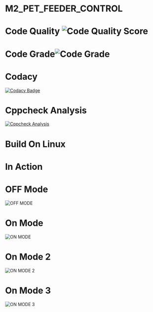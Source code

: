 # M2_PET_FEEDER_CONTROL
# Code Quality ![Code Quality Score](https://api.codiga.io/project/32882/score/svg)
# Code Grade![Code Grade](https://api.codiga.io/project/32882/status/svg)
# Codacy 
[![Codacy Badge](https://app.codacy.com/project/badge/Grade/49bdb6cf498f4419b789ac681d2157e8)](https://www.codacy.com/gh/Gayathri-karthikeyan/M2_PET_FEEDER_CONTROL/dashboard?utm_source=github.com&amp;utm_medium=referral&amp;utm_content=Gayathri-karthikeyan/M2_PET_FEEDER_CONTROL&amp;utm_campaign=Badge_Grade)
# Cppcheck Analysis
[![Cppcheck Analysis](https://github.com/Gayathri-karthikeyan/M2_PET_FEEDER_CONTROL/actions/workflows/cppcheck.yml/badge.svg)](https://github.com/Gayathri-karthikeyan/M2_PET_FEEDER_CONTROL/actions/workflows/cppcheck.yml)
# Build On Linux

# In Action
# OFF Mode
![OFF MODE](https://user-images.githubusercontent.com/92981586/164406363-367b1a87-6c00-4735-846e-26a0d32af268.png)
# On Mode
![ON MODE](https://user-images.githubusercontent.com/92981586/164406449-daba66aa-e56f-4b1e-b21b-1fdf79077dae.png)
# On Mode 2
![ON MODE 2](https://user-images.githubusercontent.com/92981586/164406556-e95fdc59-fdab-410d-9b00-d05b0a3c5ec0.png)
# On Mode 3
![ON MODE 3](https://user-images.githubusercontent.com/92981586/164406609-da36a5bd-b4da-461b-8a74-ad7428a2e476.png)
